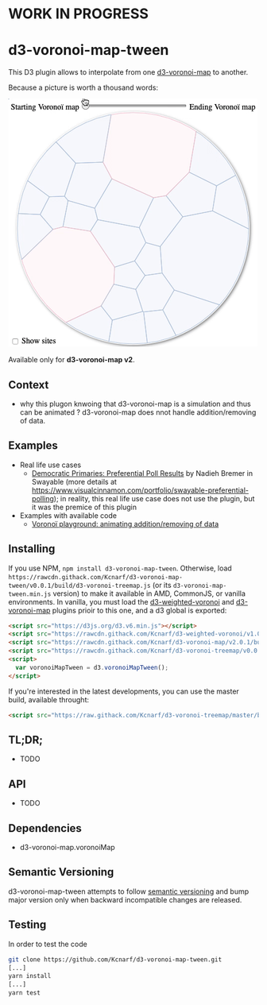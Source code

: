 # WORK IN PROGRESS

# d3-voronoi-map-tween

This D3 plugin allows to interpolate from one [d3-voronoi-map](https://github.com/Kcnarf/d3-voronoi-map) to another.

Because a picture is worth a thousand words:

![simulation](./img/example0.gif)

Available only for **d3-voronoi-map v2**.

## Context

- why this plugon knwoing that d3-voronoi-map is a simulation and thus can be animated ? d3-voronoi-map does nnot handle addition/removing of data.

## Examples

- Real life use cases
  - [Democratic Primaries: Preferential Poll Results](https://swayable.com/insights/primaries2019) by Nadieh Bremer in Swayable (more details at https://www.visualcinnamon.com/portfolio/swayable-preferential-polling); in reality, this real life use case does not use the plugin, but it was the premice of this plugin
- Examples with available code
  - [Voronoï playground: animating addition/removing of data](https://blockbuilder.org/Kcnarf/b2212ceafc875aac0e02a153fe9ff330)

## Installing

If you use NPM, `npm install d3-voronoi-map-tween`. Otherwise, load `https://rawcdn.githack.com/Kcnarf/d3-voronoi-map-tween/v0.0.1/build/d3-voronoi-treemap.js` (or its `d3-voronoi-map-tween.min.js` version) to make it available in AMD, CommonJS, or vanilla environments. In vanilla, you must load the [d3-weighted-voronoi](https://github.com/Kcnarf/d3-weighted-voronoi) and [d3-voronoi-map](https://github.com/Kcnarf/d3-voronoi-map) plugins prioir to this one, and a d3 global is exported:

```html
<script src="https://d3js.org/d3.v6.min.js"></script>
<script src="https://rawcdn.githack.com/Kcnarf/d3-weighted-voronoi/v1.0.1/build/d3-weighted-voronoi.js"></script>
<script src="https://rawcdn.githack.com/Kcnarf/d3-voronoi-map/v2.0.1/build/d3-voronoi-map.js"></script>
<script src="https://rawcdn.githack.com/Kcnarf/d3-voronoi-treemap/v0.0.1/build/d3-voronoi-map-tween.js"></script>
<script>
  var voronoiMapTween = d3.voronoiMapTween();
</script>
```

If you're interested in the latest developments, you can use the master build, available throught:

```html
<script src="https://raw.githack.com/Kcnarf/d3-voronoi-treemap/master/build/d3-voronoi-treemap.js"></script>
```

## TL;DR;

- TODO

## API

- TODO

## Dependencies

- d3-voronoi-map.voronoiMap

## Semantic Versioning

d3-voronoi-map-tween attempts to follow [semantic versioning](https://semver.org) and
bump major version only when backward incompatible changes are released.

## Testing

In order to test the code

```sh
git clone https://github.com/Kcnarf/d3-voronoi-map-tween.git
[...]
yarn install
[...]
yarn test
```
